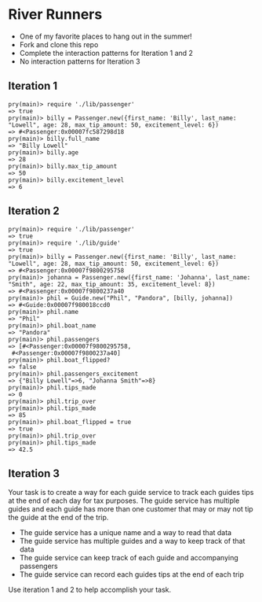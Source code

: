 # River Runners
- One of my favorite places to hang out in the summer!
- Fork and clone this repo
- Complete the interaction patterns for Iteration 1 and 2
- No interaction patterns for Iteration 3

## Iteration 1

```
pry(main)> require './lib/passenger'
=> true
pry(main)> billy = Passenger.new({first_name: 'Billy', last_name: "Lowell", age: 28, max_tip_amount: 50, excitement_level: 6})
=> #<Passenger:0x00007fc587298d18
pry(main)> billy.full_name
=> "Billy Lowell"
pry(main)> billy.age
=> 28
pry(main)> billy.max_tip_amount
=> 50
pry(main)> billy.excitement_level
=> 6
```

## Iteration 2

```
pry(main)> require './lib/passenger'
=> true
pry(main)> require './lib/guide'
=> true
pry(main)> billy = Passenger.new({first_name: 'Billy', last_name: "Lowell", age: 28, max_tip_amount: 50, excitement_level: 6})
=> #<Passenger:0x00007f9800295758
pry(main)> johanna = Passenger.new({first_name: 'Johanna', last_name: "Smith", age: 22, max_tip_amount: 35, excitement_level: 8})
=> #<Passenger:0x00007f9800237a40
pry(main)> phil = Guide.new("Phil", "Pandora", [billy, johanna])
=> #<Guide:0x00007f980018ccd0
pry(main)> phil.name
=> "Phil"
pry(main)> phil.boat_name
=> "Pandora"
pry(main)> phil.passengers
=> [#<Passenger:0x00007f9800295758,
 #<Passenger:0x00007f9800237a40]
pry(main)> phil.boat_flipped?
=> false
pry(main)> phil.passengers_excitement
=> {"Billy Lowell"=>6, "Johanna Smith"=>8}
pry(main)> phil.tips_made
=> 0
pry(main)> phil.trip_over
pry(main)> phil.tips_made
=> 85
pry(main)> phil.boat_flipped = true
=> true
pry(main)> phil.trip_over
pry(main)> phil.tips_made
=> 42.5
```

## Iteration 3
Your task is to create a way for each guide service to track each guides tips at the end of each day for tax purposes. The guide service has multiple guides and each guide has more than one customer that may or may not tip the guide at the end of the trip.

  - The guide service has a unique name and a way to read that data
  - The guide service has multiple guides and a way to keep track of that data
  - The guide service can keep track of each guide and accompanying passengers
  - The guide service can record each guides tips at the end of each trip

Use iteration 1 and 2 to help accomplish your task. 
